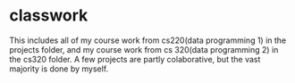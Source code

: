 # classwork
This includes all of my course work from cs220(data programming 1) in the projects folder, and my course work from cs 320(data programming 2) in the cs320 folder. A few projects are partly colaborative, but the vast majority is done by myself.
